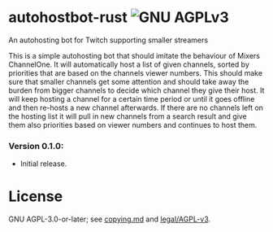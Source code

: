 # autohostbot-rust ![GNU AGPLv3][agpl-logo]
An autohosting bot for Twitch supporting smaller streamers

This is a simple autohosting bot that should imitate the behaviour of Mixers ChannelOne. It will automatically host a list of given channels, sorted by priorities that are based on the channels viewer numbers. This should make sure that smaller channels get some attention and should take away the burden from bigger channels to decide which channel they give their host. It will keep hosting a channel for a certain time period or until it goes offline and then re-hosts a new channel afterwards. If there are no channels left on the hosting list it will pull in new channels from a search result and give them also priorities based on viewer numbers and continues to host them.

### Version 0.1.0:
- Initial release.

# License
GNU AGPL-3.0-or-later; see [copying.md](copying.md) and [legal/AGPL-v3](legal/AGPL-v3).

[agpl-logo]: https://www.gnu.org/graphics/agplv3-88x31.png